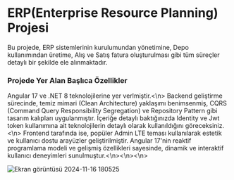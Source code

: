 <h1>ERP(Enterprise Resource Planning) Projesi </h1>
<p>Bu projede, ERP sistemlerinin kurulumundan yönetimine, Depo kullanımından üretime, Alış ve Satış fatura oluşturulması gibi tüm süreçler detaylı bir şekilde ele alınmaktadır.</p>

<h3>Projede Yer Alan Başlıca Özellikler</h3>
Angular 17 ve .NET 8 teknolojilerine yer verlmiştir.<\n>
Backend geliştirme sürecinde, temiz mimari (Clean Architecture) yaklaşımı benimsenmiş, CQRS (Command Query Responsibility Segregation) ve Repository Pattern gibi tasarım kalıpları uygulanmıştır. İçeriğe detaylı baktığınızda Identity ve Jwt token kullanımına ait teknolojilerin detaylı olarak kullanıldığını göreceksiniz.<\n>
Frontend tarafında ise, popüler Admin LTE teması kullanılarak estetik ve kullanıcı dostu arayüzler geliştirilmiştir. Angular 17'nin reaktif programlama modeli ve gelişmiş özellikleri sayesinde, dinamik ve interaktif kullanıcı deneyimleri sunulmuştur.<\n><\n><\n>

![Ekran görüntüsü 2024-11-16 180525](https://github.com/user-attachments/assets/662edf4f-4db0-47e1-9b83-ed739fc78b31)
